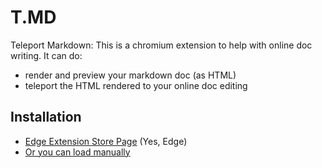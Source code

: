 # T.MD

Teleport Markdown: This is a chromium extension to help with online doc writing. It can do:

- render and preview your markdown doc (as HTML)
- teleport the HTML rendered to your online doc editing

## Installation

- [Edge Extension Store Page](https://microsoftedge.microsoft.com/addons/detail/tmd/jnmpnekmhbipbnidkfcmpfnefhkdlgef) (Yes, Edge)
- [Or you can load manually](https://github.com/tkzt/T.MD/releases)
